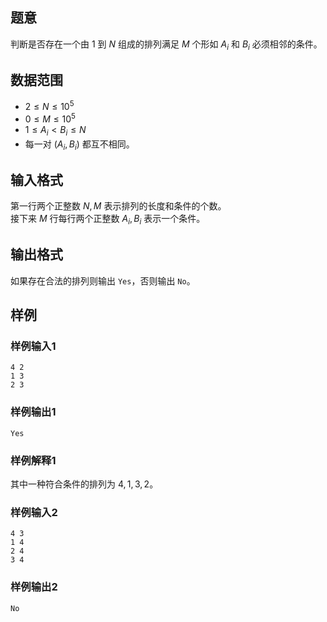 ## 题意

判断是否存在一个由 $1$ 到 $N$ 组成的排列满足 $M$ 个形如 $A_i$ 和 $B_i$ 必须相邻的条件。

## 数据范围

- $2 \le N \le 10^5$
- $0 \le M \le 10^5$
- $1 \le A_i < B_i \le N$
- 每一对 $(A_i,B_i)$ 都互不相同。

## 输入格式

第一行两个正整数 $N,M$ 表示排列的长度和条件的个数。  
接下来 $M$ 行每行两个正整数 $A_i,B_i$ 表示一个条件。

## 输出格式

如果存在合法的排列则输出 `Yes`，否则输出 `No`。

## 样例

### 样例输入1

```input
4 2
1 3
2 3

```

### 样例输出1

```output
Yes

```

### 样例解释1

其中一种符合条件的排列为 $4,1,3,2$。

### 样例输入2

```input
4 3
1 4
2 4
3 4

```

### 样例输出2

```output
No

```
